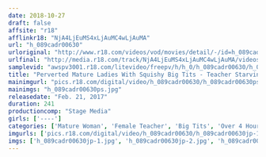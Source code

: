 ```yaml
---
date: 2018-10-27
draft: false
affsite: "r18"
afflinkr18: "NjA4LjEuMS4xLjAuMC4wLjAuMA"
url: "h_089cadr00630"
urloriginal: "http://www.r18.com/videos/vod/movies/detail/-/id=h_089cadr00630"
urlfinal: "http://media.r18.com/track/NjA4LjEuMS4xLjAuMC4wLjAuMA/videos/vod/movies/detail/-/id=h_089cadr00630"
samplevid: "awspv3001.r18.com/litevideo/freepv/h/h_0/h_089cadr00630/h_089cadr00630_dmb_w.mp4"
title: "Perverted Mature Ladies With Squishy Big Tits - Teacher Starving For Big Hard Cock - 4 Hours"
mainimgurl: "pics.r18.com/digital/video/h_089cadr00630/h_089cadr00630ps.jpg"
mainimgs: "h_089cadr00630ps.jpg"
releasedate: "Feb. 21, 2017"
duration: 241
productioncomp: "Stage Media"
girls: ['----']
categories: ['Mature Woman', 'Female Teacher', 'Big Tits', 'Over 4 Hours']
imgurls: ['pics.r18.com/digital/video/h_089cadr00630/h_089cadr00630jp-1.jpg', 'pics.r18.com/digital/video/h_089cadr00630/h_089cadr00630jp-2.jpg', 'pics.r18.com/digital/video/h_089cadr00630/h_089cadr00630jp-3.jpg', 'pics.r18.com/digital/video/h_089cadr00630/h_089cadr00630jp-4.jpg', 'pics.r18.com/digital/video/h_089cadr00630/h_089cadr00630jp-5.jpg', 'pics.r18.com/digital/video/h_089cadr00630/h_089cadr00630jp-6.jpg', 'pics.r18.com/digital/video/h_089cadr00630/h_089cadr00630jp-7.jpg', 'pics.r18.com/digital/video/h_089cadr00630/h_089cadr00630jp-8.jpg', 'pics.r18.com/digital/video/h_089cadr00630/h_089cadr00630jp-9.jpg', 'pics.r18.com/digital/video/h_089cadr00630/h_089cadr00630jp-10.jpg', 'pics.r18.com/digital/video/h_089cadr00630/h_089cadr00630jp-11.jpg', 'pics.r18.com/digital/video/h_089cadr00630/h_089cadr00630jp-12.jpg', 'pics.r18.com/digital/video/h_089cadr00630/h_089cadr00630jp-13.jpg', 'pics.r18.com/digital/video/h_089cadr00630/h_089cadr00630jp-14.jpg', 'pics.r18.com/digital/video/h_089cadr00630/h_089cadr00630jp-15.jpg', 'pics.r18.com/digital/video/h_089cadr00630/h_089cadr00630jp-16.jpg', 'pics.r18.com/digital/video/h_089cadr00630/h_089cadr00630jp-17.jpg', 'pics.r18.com/digital/video/h_089cadr00630/h_089cadr00630jp-18.jpg', 'pics.r18.com/digital/video/h_089cadr00630/h_089cadr00630jp-19.jpg', 'pics.r18.com/digital/video/h_089cadr00630/h_089cadr00630jp-20.jpg']
imgs: ['h_089cadr00630jp-1.jpg', 'h_089cadr00630jp-2.jpg', 'h_089cadr00630jp-3.jpg', 'h_089cadr00630jp-4.jpg', 'h_089cadr00630jp-5.jpg', 'h_089cadr00630jp-6.jpg', 'h_089cadr00630jp-7.jpg', 'h_089cadr00630jp-8.jpg', 'h_089cadr00630jp-9.jpg', 'h_089cadr00630jp-10.jpg', 'h_089cadr00630jp-11.jpg', 'h_089cadr00630jp-12.jpg', 'h_089cadr00630jp-13.jpg', 'h_089cadr00630jp-14.jpg', 'h_089cadr00630jp-15.jpg', 'h_089cadr00630jp-16.jpg', 'h_089cadr00630jp-17.jpg', 'h_089cadr00630jp-18.jpg', 'h_089cadr00630jp-19.jpg', 'h_089cadr00630jp-20.jpg']
---
```

